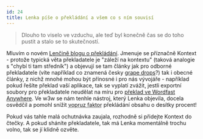 ```yaml
---
id: 24
title: Lenka píše o překládání a všem co s ním souvisí
---
```


> Dlouho to viselo ve vzduchu, ale teď byl konečně čas se do toho pustit a stalo se to skutečností.

Mluvím o novém [Lenčině blogu o překládání](http://kontext.posterous.com/). Jmenuje se příznačně Kontext - protože typická věta překladatele je "záleží na kontextu" (taková analogie s "chybí ti tam středník") a objevují se tam články jak pro odborné překladatele (víte například co znamená česky [grape drops](http://kontext.posterous.com/jak-jsem-prekladala-web-o-lustrech)?) tak i obecné články, z nichž mnohé mohou být přínosné i pro nás vývojáře - například pokud řešíte překlad vaší aplikace, tak se vyplatí zvážit, jestli exportní soubory pro překladatele neudělat na míru pro [překlad ve Wordfast Anywhere](http://kontext.posterous.com/zaciname-s-wordfast-anywhere). Ve w3w se nám tenhle nástroj, který Lenka objevila, docela osvědčil a pomohl snížit <abbr title="vyjádření složitosti komplexního problému nebo procesu pomocí čísla, především s přihlédnutím k zábavnosti řešení takového problému nebo procesu">vopruz faktor</abbr> překládání obsahu o desítky procent!

Pokud vás tahle malá ochutnávka zaujala, rozhodně si přidejte Kontext do čtečky. A pokud sháníte překladatele, tak má Lenka momentálně trochu volno, tak se jí klidně ozvěte.
